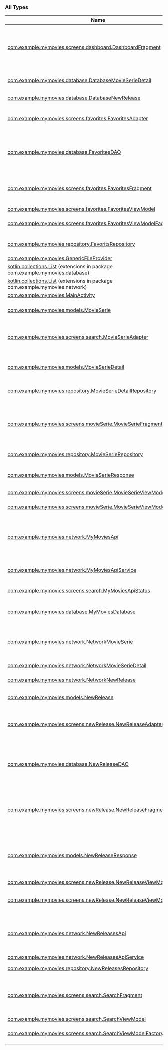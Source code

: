 

### All Types

| Name | Summary |
|---|---|
| [com.example.mymovies.screens.dashboard.DashboardFragment](../com.example.mymovies.screens.dashboard/-dashboard-fragment/index.md) | Represents the behavior of the user interface in a [Fragment](#) The [DashboardFragment](../com.example.mymovies.screens.dashboard/-dashboard-fragment/index.md) provides the possbility to navigate through the app |
| [com.example.mymovies.database.DatabaseMovieSerieDetail](../com.example.mymovies.database/-database-movie-serie-detail/index.md) | Databaseproperty for the details of a movie or serie |
| [com.example.mymovies.database.DatabaseNewRelease](../com.example.mymovies.database/-database-new-release/index.md) | Databaseproperty for a new release (on Netflix) |
| [com.example.mymovies.screens.favorites.FavoritesAdapter](../com.example.mymovies.screens.favorites/-favorites-adapter/index.md) | Responsible for binding each item of the [RecyclerView](#) that represents the favorites |
| [com.example.mymovies.database.FavoritesDAO](../com.example.mymovies.database/-favorites-d-a-o/index.md) | FavoritesDAO is an interface that provides all the methods that are necessary to manipulate the favorites in the database |
| [com.example.mymovies.screens.favorites.FavoritesFragment](../com.example.mymovies.screens.favorites/-favorites-fragment/index.md) | The [FavoritesFragment](../com.example.mymovies.screens.favorites/-favorites-fragment/index.md) provides the user interface and handles user behaviour for the favorites |
| [com.example.mymovies.screens.favorites.FavoritesViewModel](../com.example.mymovies.screens.favorites/-favorites-view-model/index.md) | [ViewModel](#) |
| [com.example.mymovies.screens.favorites.FavoritesViewModelFactory](../com.example.mymovies.screens.favorites/-favorites-view-model-factory/index.md) | Responsible for creating a [FavoritesViewModel](../com.example.mymovies.screens.favorites/-favorites-view-model/index.md) instance |
| [com.example.mymovies.repository.FavoritsRepository](../com.example.mymovies.repository/-favorits-repository/index.md) | Responsible for manipulating and getting favorites |
| [com.example.mymovies.GenericFileProvider](../com.example.mymovies/-generic-file-provider/index.md) |  |
| [kotlin.collections.List](../com.example.mymovies.database/kotlin.collections.-list/index.md) (extensions in package com.example.mymovies.database) |  |
| [kotlin.collections.List](../com.example.mymovies.network/kotlin.collections.-list/index.md) (extensions in package com.example.mymovies.network) |  |
| [com.example.mymovies.MainActivity](../com.example.mymovies/-main-activity/index.md) |  |
| [com.example.mymovies.models.MovieSerie](../com.example.mymovies.models/-movie-serie/index.md) | MovieSerie is a short list of details that describe a movie or serie |
| [com.example.mymovies.screens.search.MovieSerieAdapter](../com.example.mymovies.screens.search/-movie-serie-adapter/index.md) | Responsible for binding each item of the [RecyclerView](#) that represents the new releases |
| [com.example.mymovies.models.MovieSerieDetail](../com.example.mymovies.models/-movie-serie-detail/index.md) | MovieSerieDetail is detailed list that describes a movie or serie |
| [com.example.mymovies.repository.MovieSerieDetailRepository](../com.example.mymovies.repository/-movie-serie-detail-repository/index.md) | Responsible for getting [MovieSerieDetail](../com.example.mymovies.models/-movie-serie-detail/index.md) objects |
| [com.example.mymovies.screens.movieSerie.MovieSerieFragment](../com.example.mymovies.screens.movie-serie/-movie-serie-fragment/index.md) | The [MovieSerieFragment](../com.example.mymovies.screens.movie-serie/-movie-serie-fragment/index.md) provides the user interface and handles user behaviour for a detailed page of a movie or serie |
| [com.example.mymovies.repository.MovieSerieRepository](../com.example.mymovies.repository/-movie-serie-repository/index.md) | Responsible for getting [MovieSerie](../com.example.mymovies.models/-movie-serie/index.md) objects |
| [com.example.mymovies.models.MovieSerieResponse](../com.example.mymovies.models/-movie-serie-response/index.md) | MovieSerieResponse corresponds to the data that you get from imdb-network |
| [com.example.mymovies.screens.movieSerie.MovieSerieViewModel](../com.example.mymovies.screens.movie-serie/-movie-serie-view-model/index.md) | [ViewModel](#) |
| [com.example.mymovies.screens.movieSerie.MovieSerieViewModelFactory](../com.example.mymovies.screens.movie-serie/-movie-serie-view-model-factory/index.md) | Responsible for creating a [MovieSerieViewModel](../com.example.mymovies.screens.movie-serie/-movie-serie-view-model/index.md) instance |
| [com.example.mymovies.network.MyMoviesApi](../com.example.mymovies.network/-my-movies-api/index.md) | [object](#) =&gt; singleton Provides a lazy initialization of [MyMoviesApiService](../com.example.mymovies.network/-my-movies-api-service/index.md) lazy =&gt; you create it when it's needed |
| [com.example.mymovies.network.MyMoviesApiService](../com.example.mymovies.network/-my-movies-api-service/index.md) | Contains all the network calls to get [MovieSerieDetail](../com.example.mymovies.models/-movie-serie-detail/index.md) and [MovieSerie](../com.example.mymovies.models/-movie-serie/index.md) properties |
| [com.example.mymovies.screens.search.MyMoviesApiStatus](../com.example.mymovies.screens.search/-my-movies-api-status/index.md) | Enum to keep track of the Api status |
| [com.example.mymovies.database.MyMoviesDatabase](../com.example.mymovies.database/-my-movies-database/index.md) | The database holds your favorites and the latest releases from Netflix |
| [com.example.mymovies.network.NetworkMovieSerie](../com.example.mymovies.network/-network-movie-serie/index.md) | The network version of [MovieSerie](../com.example.mymovies.models/-movie-serie/index.md) Jsondata that's received from the imdb-network is parsed in this data class |
| [com.example.mymovies.network.NetworkMovieSerieDetail](../com.example.mymovies.network/-network-movie-serie-detail/index.md) | The network version of [MovieSerieDetail](../com.example.mymovies.models/-movie-serie-detail/index.md) |
| [com.example.mymovies.network.NetworkNewRelease](../com.example.mymovies.network/-network-new-release/index.md) | The network version of [NewRelease](../com.example.mymovies.models/-new-release/index.md) |
| [com.example.mymovies.models.NewRelease](../com.example.mymovies.models/-new-release/index.md) | NewRelease is a list of details that describe of new release (on Netflix) |
| [com.example.mymovies.screens.newRelease.NewReleaseAdapter](../com.example.mymovies.screens.new-release/-new-release-adapter/index.md) | Responsible for binding each item of the [RecyclerView](#) that represents the new releases |
| [com.example.mymovies.database.NewReleaseDAO](../com.example.mymovies.database/-new-release-d-a-o/index.md) | NewReleasesDAO is an interface that provides all the methods that are necessary to manipulate the new releases (on Netflix) in the database |
| [com.example.mymovies.screens.newRelease.NewReleaseFragment](../com.example.mymovies.screens.new-release/-new-release-fragment/index.md) | The [NewReleaseFragment](../com.example.mymovies.screens.new-release/-new-release-fragment/index.md) provides the user interface and handles user behaviour for the new releases from Netflix |
| [com.example.mymovies.models.NewReleaseResponse](../com.example.mymovies.models/-new-release-response/index.md) | NewReleaseResponse corresponds to the data that you get from the uNoGS-network (uNoGS = unofficial Netflix online Global Search) |
| [com.example.mymovies.screens.newRelease.NewReleaseViewModel](../com.example.mymovies.screens.new-release/-new-release-view-model/index.md) | [ViewModel](#) |
| [com.example.mymovies.screens.newRelease.NewReleaseViewModelFactory](../com.example.mymovies.screens.new-release/-new-release-view-model-factory/index.md) | Responsible for creating a [NewReleaseViewModel](../com.example.mymovies.screens.new-release/-new-release-view-model/index.md) instance |
| [com.example.mymovies.network.NewReleasesApi](../com.example.mymovies.network/-new-releases-api/index.md) | [object](#) =&gt; singleton Provides a lazy initialization of [NewReleasesApiService](../com.example.mymovies.network/-new-releases-api-service/index.md) lazy =&gt; you create it when it's needed |
| [com.example.mymovies.network.NewReleasesApiService](../com.example.mymovies.network/-new-releases-api-service/index.md) |  |
| [com.example.mymovies.repository.NewReleasesRepository](../com.example.mymovies.repository/-new-releases-repository/index.md) | Responsible for getting [NewRelease](../com.example.mymovies.models/-new-release/index.md) objects |
| [com.example.mymovies.screens.search.SearchFragment](../com.example.mymovies.screens.search/-search-fragment/index.md) | The [SearchFragment](../com.example.mymovies.screens.search/-search-fragment/index.md) provides the user interface and handles user behaviour for searching to movies and series |
| [com.example.mymovies.screens.search.SearchViewModel](../com.example.mymovies.screens.search/-search-view-model/index.md) | [ViewModel](#) |
| [com.example.mymovies.screens.search.SearchViewModelFactory](../com.example.mymovies.screens.search/-search-view-model-factory/index.md) | Responsible for creating a [SearchViewModel](../com.example.mymovies.screens.search/-search-view-model/index.md) instance |
